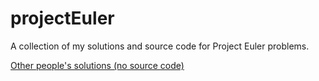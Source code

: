 projectEuler
============

A collection of my solutions and source code for Project Euler problems.

[Other people's solutions (no source code)](https://code.google.com/p/projecteuler-solutions/wiki/ProjectEulerSolutions)
